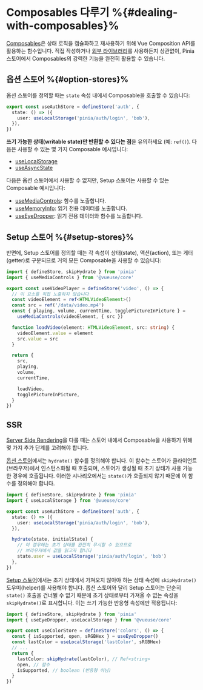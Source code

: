 # Composables 다루기 %{#dealing-with-composables}%

[Composables](https://vuejs.org/guide/reusability/composables.html#composables)은 상태 로직을 캡슐화하고 재사용하기 위해 Vue Composition API를 활용하는 함수입니다. 직접 작성하거나 [외부 라이브러리](https://vueuse.org/)를 사용하든지 상관없이, Pinia 스토어에서 Composables의 강력한 기능을 완전히 활용할 수 있습니다.

## 옵션 스토어 %{#option-stores}%

옵션 스토어를 정의할 때는 `state` 속성 내에서 Composable을 호출할 수 있습니다:

```ts
export const useAuthStore = defineStore('auth', {
  state: () => ({
    user: useLocalStorage('pinia/auth/login', 'bob'),
  }),
})
```

**쓰기 가능한 상태(writable state)만 반환할 수 있다는 점**을 유의하세요 (예: `ref()`). 다음은 사용할 수 있는 몇 가지 Composable 예시입니다:

- [useLocalStorage](https://vueuse.org/core/useLocalStorage/)
- [useAsyncState](https://vueuse.org/core/useAsyncState/)

다음은 옵션 스토어에서 사용할 수 없지만, Setup 스토어는 사용할 수 있는 Composable 예시입니다:

- [useMediaControls](https://vueuse.org/core/useMediaControls/): 함수를 노출합니다.
- [useMemoryInfo](https://vueuse.org/core/useMemory/): 읽기 전용 데이터를 노출합니다.
- [useEyeDropper](https://vueuse.org/core/useEyeDropper/): 읽기 전용 데이터와 함수를 노출합니다.

## Setup 스토어 %{#setup-stores}%

반면에, Setup 스토어를 정의할 때는 각 속성이 상태(state), 액션(action), 또는 게터(getter)로 구분되므로 거의 모든 Composable을 사용할 수 있습니다:

```ts
import { defineStore, skipHydrate } from 'pinia'
import { useMediaControls } from '@vueuse/core'

export const useVideoPlayer = defineStore('video', () => {
  // 이 요소를 직접 노출하지 않습니다
  const videoElement = ref<HTMLVideoElement>()
  const src = ref('/data/video.mp4')
  const { playing, volume, currentTime, togglePictureInPicture } =
    useMediaControls(videoElement, { src })

  function loadVideo(element: HTMLVideoElement, src: string) {
    videoElement.value = element
    src.value = src
  }

  return {
    src,
    playing,
    volume,
    currentTime,

    loadVideo,
    togglePictureInPicture,
  }
})
```

## SSR

[Server Side Rendering](../ssr/index.md)을 다룰 때는 스토어 내에서 Composable을 사용하기 위해 몇 가지 추가 단계를 고려해야 합니다.

[옵션 스토어](#option-stores)에서는 `hydrate()` 함수를 정의해야 합니다. 이 함수는 스토어가 클라이언트(브라우저)에서 인스턴스화될 때 호출되며, 스토어가 생성될 때 초기 상태가 사용 가능한 경우에 호출됩니다. 이러한 시나리오에서는 `state()`가 호출되지 않기 때문에 이 함수를 정의해야 합니다.

```ts
import { defineStore, skipHydrate } from 'pinia'
import { useLocalStorage } from '@vueuse/core'

export const useAuthStore = defineStore('auth', {
  state: () => ({
    user: useLocalStorage('pinia/auth/login', 'bob'),
  }),

  hydrate(state, initialState) {
    // 이 경우에는 초기 상태를 완전히 무시할 수 있으므로
    // 브라우저에서 값을 읽고자 합니다
    state.user = useLocalStorage('pinia/auth/login', 'bob')
  },
})
```

[Setup 스토어](#setup-stores)에서는 초기 상태에서 가져오지 않아야 하는 상태 속성에 `skipHydrate()` 도우미(helper)를 사용해야 합니다. 옵션 스토어와 달리 Setup 스토어는 단순히 `state()` 호출을 건너뛸 수 없기 때문에 초기 상태로부터 가져올 수 없는 속성을 `skipHydrate()`로 표시합니다. 이는 쓰기 가능한 반응형 속성에만 적용됩니다:

```ts
import { defineStore, skipHydrate } from 'pinia'
import { useEyeDropper, useLocalStorage } from '@vueuse/core'

export const useColorStore = defineStore('colors', () => {
  const { isSupported, open, sRGBHex } = useEyeDropper()
  const lastColor = useLocalStorage('lastColor', sRGBHex)
  // ...
  return {
    lastColor: skipHydrate(lastColor), // Ref<string>
    open, // 함수
    isSupported, // boolean (반응형 아님)
  }
})
```
